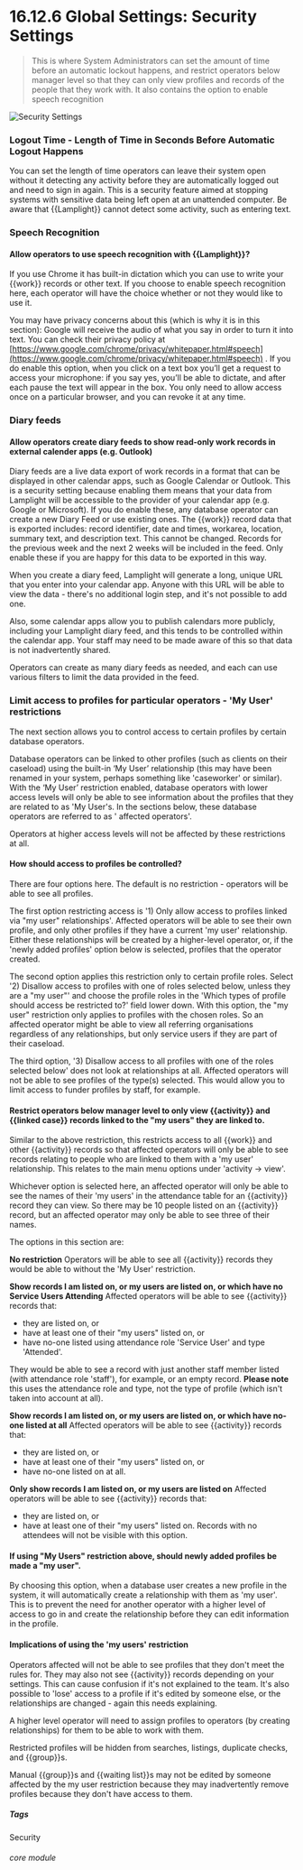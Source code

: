 # 16.12.6 <i class="fas fa-tools"></i> Global Settings: Security Settings

> This is where System Administrators can set the amount of time before an automatic lockout happens, and restrict operators below manager level so that they can only view profiles and records of the people that they work with. It also contains the option to enable speech recognition



![Security Settings](16.12.6b.png)

### Logout Time - Length of Time in Seconds Before Automatic Logout Happens

You can set the length of time operators can leave their system open without it detecting any activity before they are
automatically logged out and need to sign in again. This is a security feature aimed at stopping systems with sensitive
data being left open at an unattended computer. Be aware that {{Lamplight}} cannot detect some activity, such as
entering text.

### Speech Recognition

#### Allow operators to use speech recognition with {{Lamplight}}?

If you use Chrome it has built-in dictation which you can use to write your {{work}} records or other text. If you
choose to enable speech recognition here, each operator will have the choice whether or not they would like to use it.

You may have privacy concerns about this (which is why it is in this section): Google will receive the audio of what you
say in order to turn it into text. You can check their privacy policy
at [https://www.google.com/chrome/privacy/whitepaper.html#speech](https://www.google.com/chrome/privacy/whitepaper.html#speech)
. If you do enable this option, when you click on a text box you’ll get a request to access your microphone: if you say
yes, you’ll be able to dictate, and after each pause the text will appear in the box. You only need to allow access once
on a particular browser, and you can revoke it at any time.

### Diary feeds

#### Allow operators create diary feeds to show read-only work records in external calender apps (e.g. Outlook)

Diary feeds are a live data export of work records in a format that can be displayed in other calendar apps, such as
Google Calendar or Outlook. This is a security setting because enabling them means that your data from Lamplight will be
accessible to the provider of your calendar app (e.g. Google or Microsoft). If you do enable these, any database
operator can create a new Diary Feed or use existing ones. The {{work}} record data that is exported includes: record
identifier, date and times, workarea, location, summary text, and description text. This cannot be changed. Records for
the previous week and the next 2 weeks will be included in the feed. Only enable these if you are happy for this data to
be exported in this way.

When you create a diary feed, Lamplight will generate a long, unique URL that you enter into your calendar app. Anyone
with this URL will be able to view the data - there's no additional login step, and it's not possible to add one.

Also, some calendar apps allow you to publish calendars more publicly, including your Lamplight diary feed, and this
tends to be controlled within the calendar app. Your staff may need to be made aware of this so that data is not
inadvertently shared.

Operators can create as many diary feeds as needed, and each can use various filters to limit the data provided in the
feed.

### Limit access to profiles for particular operators - 'My User' restrictions

The next section allows you to control access to certain profiles by certain database operators.

Database operators can be linked to other profiles (such as clients on their caseload) using the built-in ‘My User’
relationship (this may have been renamed in your system, perhaps something like 'caseworker' or similar). With the ‘My
User’ restriction enabled, database operators with lower access levels will only be able to see information about the
profiles that they are related to as 'My User's. In the sections below, these database operators are referred to as '
affected operators'.

Operators at higher access levels will not be affected by these restrictions at all.

#### How should access to profiles be controlled?

There are four options here. The default is no restriction - operators will be able to see all profiles.

The first option restricting access is '1) Only allow access to profiles linked via "my user" relationships'. Affected
operators will be able to see their own profile, and only other profiles if they have a current 'my user' relationship.
Either these relationships will be created by a higher-level operator, or, if the 'newly added profiles' option below is
selected, profiles that the operator created.

The second option applies this restriction only to certain profile roles. Select '2) Disallow access to profiles with
one of roles selected below, unless they are a "my user"' and choose the profile roles in the 'Which types of profile
should access be restricted to?' field lower down. With this option, the "my user" restriction only applies to profiles
with the chosen roles. So an affected operator might be able to view all referring organisations regardless of any
relationships, but only service users if they are part of their caseload.

The third option, '3) Disallow access to all profiles with one of the roles selected below' does not look at
relationships at all. Affected operators will not be able to see profiles of the type(s) selected. This would allow you
to limit access to funder profiles by staff, for example.

#### Restrict operators below manager level to only view {{activity}} and {{linked case}} records linked to the "my users" they are linked to.

Similar to the above restriction, this restricts access to all {{work}} and other {{activity}} records so that affected
operators will only be able to see records relating to people who are linked to them with a 'my user' relationship. This
relates to the main menu options under 'activity -> view'.

Whichever option is selected here, an affected operator will only be able to see the names of their 'my users' in the
attendance table for an {{activity}} record they can view. So there may be 10 people listed on an {{activity}} record,
but an affected operator may only be able to see three of their names.

The options in this section are:

**No restriction**
Operators will be able to see all {{activity}} records they would be able to without the 'My User' restriction.

**Show records I am listed on, or my users are listed on, or which have no Service Users Attending**
Affected operators will be able to see {{activity}} records that:

- they are listed on, or
- have at least one of their "my users" listed on, or
- have no-one listed using attendance role 'Service User' and type 'Attended'.

They would be able to see a record with just another staff member listed (with attendance role 'staff'), for example, or
an empty record.  **Please note** this uses the attendance role and type, not the type of profile (which isn't taken
into account at all).

**Show records I am listed on, or my users are listed on, or which have no-one listed at all**
Affected operators will be able to see {{activity}} records that:

- they are listed on, or
- have at least one of their "my users" listed on, or
- have no-one listed on at all.

**Only show records I am listed on, or my users are listed on**
Affected operators will be able to see {{activity}} records that:

- they are listed on, or
- have at least one of their "my users" listed on. Records with no attendees will not be visible with this option.

#### If using "My Users" restriction above, should newly added profiles be made a "my user".

By choosing this option, when a database user creates a new profile in the system, it will automatically create a
relationship with them as 'my user'. This is to prevent the need for another operator with a higher level of access to
go in and create the relationship before they can edit information in the profile.


#### Implications of using the 'my users' restriction

Operators affected will not be able to see profiles that they don't meet the rules for.  They may also not see {{activity}}
records depending on your settings.  This can cause confusion if it's not explained to the team.  It's also possible
to 'lose' access to a profile if it's edited by someone else, or the relationships are changed - again this needs explaining.

A higher level operator will need to assign profiles to operators (by creating relationships) for them to be able
to work with them.

Restricted profiles will be hidden from searches, listings, duplicate checks, and {{group}}s.

Manual {{group}}s and {{waiting list}}s may not be edited by someone affected by the my user restriction because
they may inadvertently remove profiles because they don't have access to them.


##### Tags
Security

###### core module
